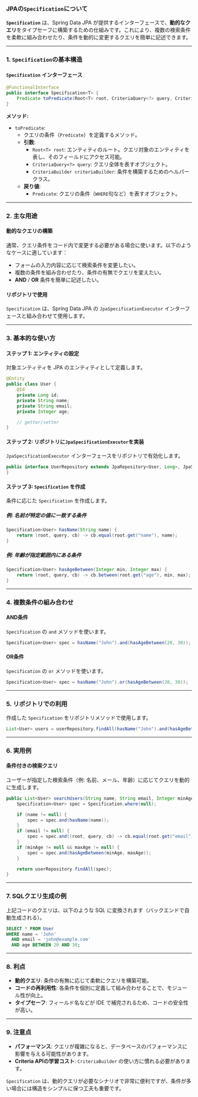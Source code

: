 ### JPAの`Specification`について

**`Specification`** は、Spring Data JPA が提供するインターフェースで、**動的なクエリ**をタイプセーフに構築するための仕組みです。これにより、複数の検索条件を柔軟に組み合わせたり、条件を動的に変更するクエリを簡単に記述できます。

---

### 1. **`Specification`の基本構造**

#### `Specification` インターフェース
```java
@FunctionalInterface
public interface Specification<T> {
    Predicate toPredicate(Root<T> root, CriteriaQuery<?> query, CriteriaBuilder criteriaBuilder);
}
```

**メソッド:**
- `toPredicate`:
  - クエリの条件（`Predicate`）を定義するメソッド。
  - **引数**:
    - `Root<T> root`: エンティティのルート。クエリ対象のエンティティを表し、そのフィールドにアクセス可能。
    - `CriteriaQuery<?> query`: クエリ全体を表すオブジェクト。
    - `CriteriaBuilder criteriaBuilder`: 条件を構築するためのヘルパークラス。
  - **戻り値**:
    - `Predicate`: クエリの条件（`WHERE`句など）を表すオブジェクト。

---

### 2. **主な用途**

#### 動的なクエリの構築
通常、クエリ条件をコード内で変更する必要がある場合に使います。以下のようなケースに適しています：
- フォームの入力内容に応じて検索条件を変更したい。
- 複数の条件を組み合わせたり、条件の有無でクエリを変えたい。
- **AND** / **OR** 条件を簡単に記述したい。

#### リポジトリで使用
`Specification` は、Spring Data JPA の `JpaSpecificationExecutor` インターフェースと組み合わせて使用します。

---

### 3. **基本的な使い方**

#### **ステップ 1: エンティティの設定**
対象エンティティを JPA のエンティティとして定義します。

```java
@Entity
public class User {
    @Id
    private Long id;
    private String name;
    private String email;
    private Integer age;

    // getter/setter
}
```

#### **ステップ 2: リポジトリに`JpaSpecificationExecutor`を実装**
`JpaSpecificationExecutor` インターフェースをリポジトリで有効化します。

```java
public interface UserRepository extends JpaRepository<User, Long>, JpaSpecificationExecutor<User> {
}
```

#### **ステップ 3: `Specification` を作成**
条件に応じた `Specification` を作成します。

##### 例: 名前が特定の値に一致する条件
```java
Specification<User> hasName(String name) {
    return (root, query, cb) -> cb.equal(root.get("name"), name);
}
```

##### 例: 年齢が指定範囲内にある条件
```java
Specification<User> hasAgeBetween(Integer min, Integer max) {
    return (root, query, cb) -> cb.between(root.get("age"), min, max);
}
```

---

### 4. **複数条件の組み合わせ**

#### **AND条件**
`Specification` の `and` メソッドを使います。

```java
Specification<User> spec = hasName("John").and(hasAgeBetween(20, 30));
```

#### **OR条件**
`Specification` の `or` メソッドを使います。

```java
Specification<User> spec = hasName("John").or(hasAgeBetween(20, 30));
```

---

### 5. **リポジトリでの利用**

作成した `Specification` をリポジトリメソッドで使用します。

```java
List<User> users = userRepository.findAll(hasName("John").and(hasAgeBetween(20, 30)));
```

---

### 6. **実用例**

#### 条件付きの検索クエリ
ユーザーが指定した検索条件（例: 名前、メール、年齢）に応じてクエリを動的に生成します。

```java
public List<User> searchUsers(String name, String email, Integer minAge, Integer maxAge) {
    Specification<User> spec = Specification.where(null);

    if (name != null) {
        spec = spec.and(hasName(name));
    }
    if (email != null) {
        spec = spec.and((root, query, cb) -> cb.equal(root.get("email"), email));
    }
    if (minAge != null && maxAge != null) {
        spec = spec.and(hasAgeBetween(minAge, maxAge));
    }

    return userRepository.findAll(spec);
}
```

---

### 7. **SQLクエリ生成の例**

上記コードのクエリは、以下のような SQL に変換されます（バックエンドで自動生成される）。

```sql
SELECT * FROM User
WHERE name = 'John'
  AND email = 'john@example.com'
  AND age BETWEEN 20 AND 30;
```

---

### 8. **利点**

- **動的クエリ**: 条件の有無に応じて柔軟にクエリを構築可能。
- **コードの再利用性**: 各条件を個別に定義して組み合わせることで、モジュール性が向上。
- **タイプセーフ**: フィールド名などが IDE で補完されるため、コードの安全性が高い。

---

### 9. **注意点**

- **パフォーマンス**: クエリが複雑になると、データベースのパフォーマンスに影響を与える可能性があります。
- **Criteria APIの学習コスト**: `CriteriaBuilder` の使い方に慣れる必要があります。

`Specification` は、動的クエリが必要なシナリオで非常に便利ですが、条件が多い場合には構造をシンプルに保つ工夫も重要です。

